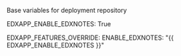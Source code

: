 Base variables for deployment repository

EDXAPP_ENABLE_EDXNOTES: True

EDXAPP_FEATURES_OVERRIDE:
  ENABLE_EDXNOTES: "{{ EDXAPP_ENABLE_EDXNOTES }}"
